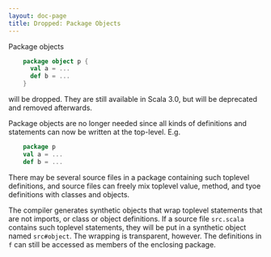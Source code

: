 ```yaml
---
layout: doc-page
title: Dropped: Package Objects
---
```


Package objects
```scala
    package object p {
      val a = ...
      def b = ...
    }
```
will be dropped. They are still available in Scala 3.0, but will be deprecated and removed afterwards.

Package objects are no longer needed since all kinds of definitions and statements can now be written at the top-level. E.g.
```scala
    package p
    val a = ...
    def b = ...
```
There may be several source files in a package containing such toplevel definitions, and source files can freely mix toplevel value, method, and tyoe definitions with classes and objects.

The compiler generates synthetic objects that wrap toplevel statements that are not imports, or class or object definitions. If a source file `src.scala` contains such toplevel statements, they will be put in a synthetic object named `src#object`. The wrapping is transparent, however. The definitions in `f` can still be accessed
as members of the enclosing package.
